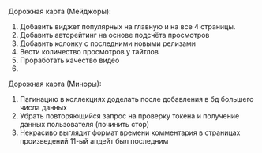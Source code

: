 Дорожная карта (Мейджоры):
1. Добавить виджет популярных на главную и на все 4
страницы.
2. Добавить авторейтинг на основе подсчёта просмотров
3. Добавить колонку с последними новыми релизами
4. Вести количество просмотров у тайтлов
5. Проработать качество видео
6. 
Дорожная карта (Миноры):
1. Пагинацию в коллекциях доделать после добавления
в бд большего числа данных
2. Убрать повторяющийся запрос на проверку токена и получение данных
пользователя (починить стор)
3. Некрасиво выглядит формат времени комментария в страницах
произведений
11-ый апдейт был последним